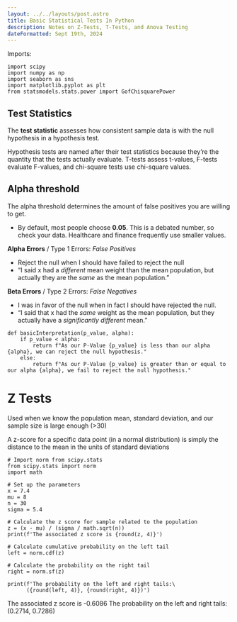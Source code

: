 ```yaml
---
layout: ../../layouts/post.astro
title: Basic Statistical Tests In Python
description: Notes on Z-Tests, T-Tests, and Anova Testing
dateFormatted: Sept 19th, 2024
---
```


Imports:
```
import scipy 
import numpy as np
import seaborn as sns
import matplotlib.pyplot as plt
from statsmodels.stats.power import GofChisquarePower
```

## Test Statistics 

The **test statistic** assesses how consistent sample data is with the null hypothesis in a hypothesis test.  

Hypothesis tests are named after their test statistics because they’re the quantity that the tests actually evaluate. T-tests assess t-values, F-tests evaluate F-values, and chi-square tests use chi-square values.

## Alpha threshold

The alpha threshold determines the amount of false positives you are willing to get. 

* By default, most people choose **0.05**. This is a debated number, so check your data. Healthcare and finance frequently use smaller values.

**Alpha Errors** / Type 1 Errors: *False Positives* 
* Reject the null when I should have failed to reject the null
* “I said x had a *different* mean weight than the mean population, but actually they are the *same* as the mean population.”

**Beta Errors** / Type 2 Errors: *False Negatives*
* I was in favor of the null when in fact I should have rejected the null. 
* “I said that x had the *same* weight as the mean population, but they actually have a *significantly different* mean.” 

```
def basicInterpretation(p_value, alpha):
    if p_value < alpha:
        return f"As our P-Value {p_value} is less than our alpha {alpha}, we can reject the null hypothesis."
    else:
        return f"As our P-Value {p_value} is greater than or equal to our alpha {alpha}, we fail to reject the null hypothesis."
```
# Z Tests

Used when we know the population mean, standard deviation, and our sample size is large enough (>30)

A z-score for a specific data point (in a normal distribution) is simply the distance to the mean in the units of standard deviations

```
# Import norm from scipy.stats
from scipy.stats import norm
import math

# Set up the parameters
x = 7.4
mu = 8
n = 30
sigma = 5.4

# Calculate the z score for sample related to the population
z = (x - mu) / (sigma / math.sqrt(n))
print(f'The associated z score is {round(z, 4)}')

# Calculate cumulative probability on the left tail
left = norm.cdf(z)

# Calculate the probability on the right tail
right = norm.sf(z)

print(f'The probability on the left and right tails:\
      ({round(left, 4)}, {round(right, 4)})')
```
The associated z score is -0.6086
The probability on the left and right tails:      (0.2714, 0.7286)